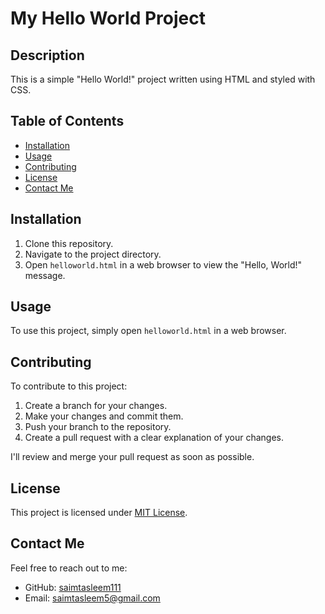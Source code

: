# My Hello World Project

## Description

This is a simple "Hello World!" project written using HTML and styled with CSS.

## Table of Contents

- [Installation](#installation)
- [Usage](#usage)
- [Contributing](#contributing)
- [License](#license)
- [Contact Me](#contact-me)

## Installation

1. Clone this repository.
2. Navigate to the project directory.
3. Open `helloworld.html` in a web browser to view the "Hello, World!" message.

## Usage

To use this project, simply open `helloworld.html` in a web browser.

## Contributing

To contribute to this project:

1. Create a branch for your changes.
2. Make your changes and commit them.
3. Push your branch to the repository.
4. Create a pull request with a clear explanation of your changes.

I'll review and merge your pull request as soon as possible.

## License

This project is licensed under [MIT License](LICENSE).

## Contact Me

Feel free to reach out to me:

- GitHub: [saimtasleem111](https://github.com/SaimTasleem111)
- Email: [saimtasleem5@gmail.com](mailto:@gmail.com)
